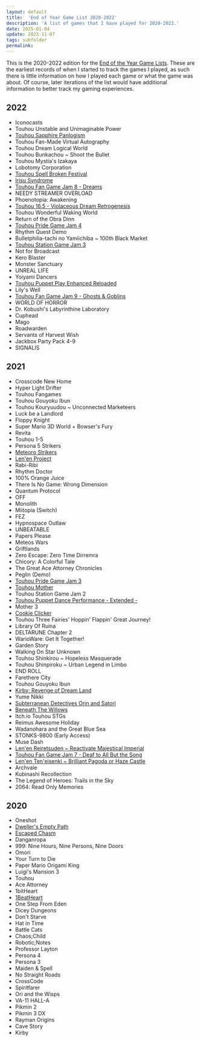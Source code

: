 ```yaml
---
layout: default
title:  'End of Year Game List 2020-2022'
description: 'A list of games that I have played for 2020-2022.'
date: 2025-01-04
update: 2023-11-07
tags: subfolder
permalink:
---
```


This is the 2020-2022 edition for the [End of the Year Game Lists](/indexes/game-list.html). These are the earliest records of when I started to track the games I played, as such there is little information on how I played each game or what the game was about. Of course, later iterations of the list would have additional information to better track my gaming experiences.

## 2022

- Iconocasts
- Touhou Unstable and Unimaginable Power
- [Touhou Sapphire Panlogism](https://urbanmagic.itch.io/thsp)
- Touhou Fan-Made Virtual Autography
- Touhou Dream Logical World
- Touhou Bunkachou ~ Shoot the Bullet
- Touhou Mystia's Izakaya
- Lobotomy Corporation
- [Touhou Spell Broken Festival](https://insys.itch.io/sdf)
- [Irisu Syndrome](https://archive.org/details/irisu-syndrome)
- [Touhou Fan Game Jam 8 - Dreams](https://itch.io/jam/touhou-jam-8)
- NEEDY STREAMER OVERLOAD
- Phoenotopia: Awakening
- [Touhou 16.5 - Violaceous Dream Retrogenesis](https://www.thpatch.net/wiki/User:Some_Guy_in_Paradise#Violaceous_Dream_Retrogenesis)
- Touhou Wonderful Waking World
- Return of the Obra Dinn
- [Touhou Pride Game Jam 4](https://itch.io/jam/touhou-pride-4)
- Rhythm Quest Demo
- Bulletphilia-tachi no Yamiichiba ~ 100th Black Market
- [Touhou Station Game Jam 3](https://www.youtube.com/playlist?list=PLxva2KEuzsf93ZZbLF-oBretnjB2jxzDB)
- Not for Broadcast
- Kero Blaster
- Monster Sanctuary
- UNREAL LIFE
- Yoiyami Dancers
- [Touhou Puppet Play Enhanced Reloaded](https://www.pokecommunity.com/threads/touhou-puppet-play-enhanced-reloaded-version-6-8d-released.372999/)
- Lily's Well
- [Touhou Fan Game Jam 9 - Ghosts & Goblins](https://itch.io/jam/touhou-jam-9)
- WORLD OF HORROR
- Dr. Kobushi's Labyrinthine Laboratory
- Cuphead
- Mago
- Roadwarden
- Servants of Harvest Wish
- Jackbox Party Pack 4-9
- SIGNALIS

## 2021

- Crosscode New Home
- Hyper Light Drifter
- Touhou Fangames
- Touhou Gouyoku Ibun
- Touhou Kouryuudou ~ Unconnected Marketeers
- Luck be a Landlord
- Floppy Knight
- Super Mario 3D World + Bowser's Fury
- Revita
- Touhou 1-5
- Persona 5 Strikers
- [Meteoro Strikers](https://sites.google.com/view/meteorostriker/home)
- [Len'en Project](https://lenen.shoutwiki.com/wiki/Len%27en_Project)
- Rabi-Ribi
- Rhythm Doctor
- 100% Orange Juice
- There Is No Game: Wrong Dimension
- Quantum Protocol
- OFF
- Monolith
- Miitopia (Switch)
- FEZ
- Hypnospace Outlaw
- UNBEATABLE
- Papers Please
- Meteos Wars
- Griftlands
- Zero Escape: Zero Time Dirremra
- Chicory: A Colorful Tale
- The Great Ace Attorney Chronicles
- Peglin (Demo)
- [Touhou Pride Game Jam 3](https://itch.io/jam/touhou-pride-jam-3)
- [Touhou Mother](https://vgperson.com/games/touhoumother.htm)
- Touhou Station Game Jam 2
- [Touhou Puppet Dance Performance - Extended -](http://gensoushinki.com/index.php?lang=en)
- Mother 3
- [Cookie Clicker](https://orteil.dashnet.org/cookieclicker/)
- Touhou Three Fairies' Hoppin' Flappin' Great Journey!
- Library Of Ruina
- DELTARUNE Chapter 2
- WarioWare: Get It Together!
- Garden Story
- Walking On Star Unknown
- Touhou Shinkirou ~ Hopeless Masquerade
- Touhou  Shinpiroku ~ Urban Legend in Limbo
- END ROLL
- Farethere City
- Touhou Gouyoku Ibun
- [Kirby: Revenge of Dream Land](https://www.youtube.com/watch?v=yS60d2xCtdg)
- Yume Nikki
- [Subterranean Detectives Orin and Satori](https://magpieteahouse.itch.io/subterranean-detectives-orin-and-satori)
- [Beneath The Willows](https://fionakaenbyou.itch.io/beneath-the-willows)
- Itch.io Touhou STGs
- Reimus Awesome Holiday
- Wadanohara and the Great Blue Sea
- STONKS-9800 (Early Access)
- Muse Dash
- [Len'en Reiretsuden ~ Reactivate Majestical Imperial](https://www.lenen.shoutwiki.com/wiki/Reactivate_Majestical_Imperial)
- [Touhou Fan Game Jam 7 - Deaf to All But the Song](https://itch.io/jam/touhou-jam-7)
- [Len'en Ten'eisenki ~ Brilliant Pagoda or Haze Castle](https://www.lenen.shoutwiki.com/wiki/Brilliant_Pagoda_or_Haze_Castle)
- Archvale
- Kubinashi Recollection
- The Legend of Heroes: Trails in the Sky
- 2064: Read Only Memories

## 2020

- Oneshot
- [Dweller's Empty Path](https://tuyoki.itch.io/dwellers-empty-path)
- [Escaped Chasm](https://tuyoki.itch.io/escaped-chasm)
- Danganropa
- 999: Nine Hours, Nine Persons, Nine Doors
- Omori
- Your Turn to Die
- Paper Mario Origami King
- Luigi's Mansion 3
- Touhou
- Ace Attorney
- 1bitHeart
- [1BeatHeart](https://vgperson.com/games/1beatheart.htm)
- One Step From Eden
- Dicey Dungeons
- Don't Starve
- Hat in Time
- Battle Cats
- Chaos;Child
- Robotic;Notes
- Professor Layton
- Persona 4
- Persona 3
- Maiden & Spell
- No Straight Roads
- CrossCode
- Spiritfarer
- Ori and the Wisps
- VA-11 HALL-A
- Pikmin 2
- Pikmin 3 DX
- Rayman Origins
- Cave Story
- Kirby